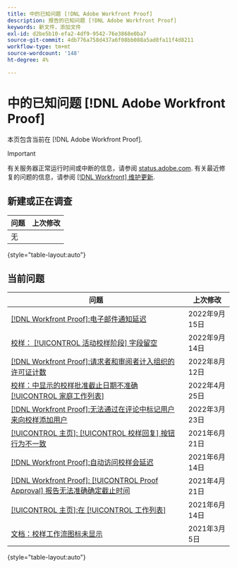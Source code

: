 ```yaml
---
title: 中的已知问题 [!DNL Adobe Workfront Proof]
description: 报告的已知问题 [!DNL Adobe Workfront Proof]
keywords: 新文件，添加文件
exl-id: d2be5b10-efa2-4df9-9542-76e3868e0ba7
source-git-commit: 4db776a758d437a6f08bb088a5ad8fa11f4d8211
workflow-type: tm+mt
source-wordcount: '148'
ht-degree: 4%

---
```


# 中的已知问题 [!DNL Adobe Workfront Proof]

本页包含当前在 [!DNL Adobe Workfront Proof].

>[!IMPORTANT]
>
>有关服务器正常运行时间或中断的信息，请参阅 [status.adobe.com](https://status.adobe.com). 有关最近修复的问题的信息，请参阅 [[!DNL Workfront] 维护更新](../maintenance/current-updates.md).

## 新建或正在调查

| 问题 | 上次修改 |
|---|---|
| 无 |  |

{style=&quot;table-layout:auto&quot;}

## 当前问题

| **问题** | **上次修改** |
|-----------------------------------------------------------------------------------|-------------------|
| [[!DNL Workfront Proof]:电子邮件通知延迟](known-issues-workfront-proof/proof-delays-receiving-email-notifications.md) | 2022年9月15日 |
| [校样： [!UICONTROL 活动校样阶段] 字段留空](known-issues-workfront/wf-documents-stages-do-not-populate-on-proof.md) | 2022年9月14日 |
| [[!DNL Workfront Proof]:请求者和审阅者计入组织的许可证计数](known-issues-workfront-proof/proof-requestor-reviewer-count-as-licenses.md) | 2022年8月12日 |
| [校样：中显示的校样批准截止日期不准确 [!UICONTROL 家庭工作列表]](known-issues-workfront-proof/inaccurate-proof-approval-deadline-displayed.md) | 2022年4月25日 |
| [[!DNL Workfront Proof]:无法通过在评论中标记用户来向校样添加用户](known-issues-workfront-proof/cannot-add-user-to-proof.md) | 2022年3月23日 |
| [[!UICONTROL 主页]: [!UICONTROL 校样回复] 按钮行为不一致](known-issues-workfront-proof/reply-in-proof-button-behavior-is-inconsistent.md) | 2021年6月21日 |
| [[!DNL Workfront Proof]:自动访问校样会延迟](known-issues-workfront-proof/automatic-access-to-proofs-are-delayed.md) | 2021年6月14日 |
| [[!DNL Workfront Proof]: [!UICONTROL Proof Approval] 报告无法准确确定截止时间](known-issues-workfront-proof/proof-approval-report-cant-accurately-determine-deadlines.md) | 2021年4月21日 |
| [[!UICONTROL 主页]:在 [!UICONTROL 工作列表]](known-issues-workfront-proof/completed-proofs-stuck-in-the-work-list.md) | 2021年6月14日 |
| [文档：校样工作流图标未显示](known-issues-workfront-proof/proof-workflow-icon-is-not-displaying.md) | 2021年3月5日 |

{style=&quot;table-layout:auto&quot;}
